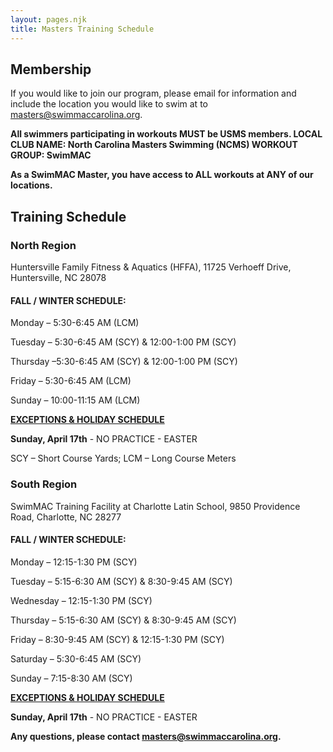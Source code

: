 ```yaml
---
layout: pages.njk
title: Masters Training Schedule
---
```

## Membership

<div class="bg-gray-100 p-6 my-6 text-center" markdown="1">

If you would like to join our program, please email for information and include the location you would like to swim at to <a href="mailto:masters@swimmaccarolina.org">masters@swimmaccarolina.org.</a>

**All swimmers participating in workouts MUST be USMS members. LOCAL CLUB NAME: North Carolina Masters Swimming (NCMS) WORKOUT GROUP: SwimMAC**

**As a SwimMAC Master, you have access to ALL workouts at ANY of our locations.**

</div>

<h2 class="separator-center">Training Schedule</h2>

<div class="flex flex-wrap -mx-4" markdown="1">
<div class="w-full md:w-1/2 p-4" markdown="1">

### North Region

<p class="center">Huntersville Family Fitness & Aquatics (HFFA), 11725 Verhoeff Drive, Huntersville, NC 28078</p>

#### FALL / WINTER SCHEDULE:

Monday – 5:30-6:45 AM (LCM)

Tuesday – 5:30-6:45 AM (SCY) & 12:00-1:00 PM (SCY)

Thursday –5:30-6:45 AM (SCY) & 12:00-1:00 PM (SCY)

Friday – 5:30-6:45 AM (LCM)

Sunday – 10:00-11:15 AM (LCM)

<span style="text-decoration: underline;"><strong>EXCEPTIONS & HOLIDAY SCHEDULE</strong></span>

**Sunday, April 17th**  - NO PRACTICE - EASTER

SCY – Short Course Yards; LCM – Long Course Meters

</div>

<div class="w-full md:w-1/2 p-4" markdown="1">

### South Region

SwimMAC Training Facility at Charlotte Latin School, 9850 Providence Road, Charlotte, NC 28277

#### FALL / WINTER SCHEDULE:

Monday – 12:15-1:30 PM (SCY)

Tuesday – 5:15-6:30 AM (SCY) & 8:30-9:45 AM (SCY)

Wednesday – 12:15-1:30 PM (SCY)

Thursday – 5:15-6:30 AM (SCY) & 8:30-9:45 AM (SCY)

Friday – 8:30-9:45 AM (SCY) & 12:15-1:30 PM (SCY)

Saturday – 5:30-6:45 AM (SCY)

Sunday – 7:15-8:30 AM (SCY)

<span style="text-decoration: underline;">
    <strong>EXCEPTIONS &amp; HOLIDAY SCHEDULE</strong>
</span>

**Sunday, April 17th**  - NO PRACTICE - EASTER



</div>
</div>

**Any questions, please contact <a href="mailto:masters@swimmaccarolina.org" target="_blank" rel="noopener">masters@swimmaccarolina.org</a>.**